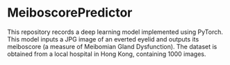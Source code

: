 # MeiboscorePredictor
This repository records a deep learning model implemented using PyTorch. This model inputs a JPG image of an everted eyelid and outputs its meiboscore (a measure of Meibomian Gland Dysfunction). The dataset is obtained from a local hospital in Hong Kong, containing 1000 images.
